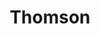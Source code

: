 ---
enabled: true
title: "Thomson"
description: "Minimal Portfolio Theme"
image_webp: images/templates/thomson.webp
image: images/templates/thomson.jpg
link: "https://thomson.tristangoetz.me"

---